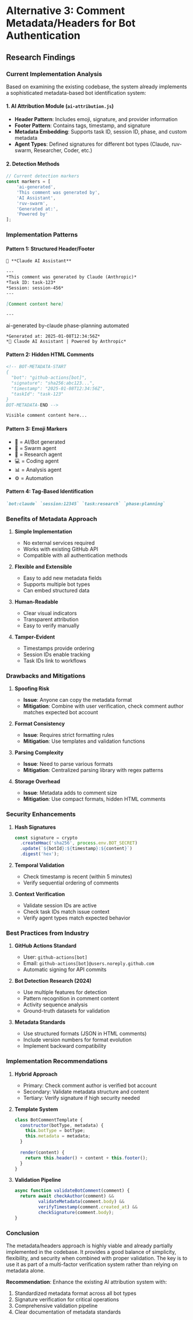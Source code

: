 # Alternative 3: Comment Metadata/Headers for Bot Authentication

## Research Findings

### Current Implementation Analysis

Based on examining the existing codebase, the system already implements a sophisticated metadata-based bot identification system:

#### 1. AI Attribution Module (`ai-attribution.js`)
- **Header Pattern**: Includes emoji, signature, and provider information
- **Footer Pattern**: Contains tags, timestamp, and signature
- **Metadata Embedding**: Supports task ID, session ID, phase, and custom metadata
- **Agent Types**: Defined signatures for different bot types (Claude, ruv-swarm, Researcher, Coder, etc.)

#### 2. Detection Methods
```javascript
// Current detection markers
const markers = [
    'ai-generated',
    'This comment was generated by',
    'AI Assistant',
    'ruv-swarm',
    'Generated at:',
    'Powered by'
];
```

### Implementation Patterns

#### Pattern 1: Structured Header/Footer
```markdown
🤖 **Claude AI Assistant**

---
*This comment was generated by Claude (Anthropic)*
*Task ID: task-123*
*Session: session-456*
---

[Comment content here]

---
```
ai-generated by-claude phase-planning automated
```
*Generated at: 2025-01-08T12:34:56Z*
*🤖 Claude AI Assistant | Powered by Anthropic*
```

#### Pattern 2: Hidden HTML Comments
```html
<!-- BOT-METADATA-START
{
  "bot": "github-actions[bot]",
  "signature": "sha256:abc123...",
  "timestamp": "2025-01-08T12:34:56Z",
  "taskId": "task-123"
}
BOT-METADATA-END -->

Visible comment content here...
```

#### Pattern 3: Emoji Markers
- 🤖 = AI/Bot generated
- 🐝 = Swarm agent
- 🔬 = Research agent
- 💻 = Coding agent
- 📊 = Analysis agent
- ⚙️ = Automation

#### Pattern 4: Tag-Based Identification
```markdown
`bot:claude` `session:12345` `task:research` `phase:planning`
```

### Benefits of Metadata Approach

1. **Simple Implementation**
   - No external services required
   - Works with existing GitHub API
   - Compatible with all authentication methods

2. **Flexible and Extensible**
   - Easy to add new metadata fields
   - Supports multiple bot types
   - Can embed structured data

3. **Human-Readable**
   - Clear visual indicators
   - Transparent attribution
   - Easy to verify manually

4. **Tamper-Evident**
   - Timestamps provide ordering
   - Session IDs enable tracking
   - Task IDs link to workflows

### Drawbacks and Mitigations

1. **Spoofing Risk**
   - **Issue**: Anyone can copy the metadata format
   - **Mitigation**: Combine with user verification, check comment author matches expected bot account

2. **Format Consistency**
   - **Issue**: Requires strict formatting rules
   - **Mitigation**: Use templates and validation functions

3. **Parsing Complexity**
   - **Issue**: Need to parse various formats
   - **Mitigation**: Centralized parsing library with regex patterns

4. **Storage Overhead**
   - **Issue**: Metadata adds to comment size
   - **Mitigation**: Use compact formats, hidden HTML comments

### Security Enhancements

1. **Hash Signatures**
   ```javascript
   const signature = crypto
     .createHmac('sha256', process.env.BOT_SECRET)
     .update(`${botId}:${timestamp}:${content}`)
     .digest('hex');
   ```

2. **Temporal Validation**
   - Check timestamp is recent (within 5 minutes)
   - Verify sequential ordering of comments

3. **Context Verification**
   - Validate session IDs are active
   - Check task IDs match issue context
   - Verify agent types match expected behavior

### Best Practices from Industry

1. **GitHub Actions Standard**
   - User: `github-actions[bot]`
   - Email: `github-actions[bot]@users.noreply.github.com`
   - Automatic signing for API commits

2. **Bot Detection Research (2024)**
   - Use multiple features for detection
   - Pattern recognition in comment content
   - Activity sequence analysis
   - Ground-truth datasets for validation

3. **Metadata Standards**
   - Use structured formats (JSON in HTML comments)
   - Include version numbers for format evolution
   - Implement backward compatibility

### Implementation Recommendations

1. **Hybrid Approach**
   - Primary: Check comment author is verified bot account
   - Secondary: Validate metadata structure and content
   - Tertiary: Verify signature if high security needed

2. **Template System**
   ```javascript
   class BotCommentTemplate {
     constructor(botType, metadata) {
       this.botType = botType;
       this.metadata = metadata;
     }
     
     render(content) {
       return this.header() + content + this.footer();
     }
   }
   ```

3. **Validation Pipeline**
   ```javascript
   async function validateBotComment(comment) {
     return await checkAuthor(comment) &&
            validateMetadata(comment.body) &&
            verifyTimestamp(comment.created_at) &&
            checkSignature(comment.body);
   }
   ```

### Conclusion

The metadata/headers approach is highly viable and already partially implemented in the codebase. It provides a good balance of simplicity, flexibility, and security when combined with proper validation. The key is to use it as part of a multi-factor verification system rather than relying on metadata alone.

**Recommendation**: Enhance the existing AI attribution system with:
1. Standardized metadata format across all bot types
2. Signature verification for critical operations
3. Comprehensive validation pipeline
4. Clear documentation of metadata standards